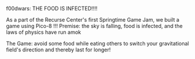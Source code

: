 f00dwars: THE FOOD IS INFECTED!!!!

As a part of the Recurse Center's first Springtime Game Jam, we built a game using Pico-8 !!!
Premise: the sky is falling, food is infected, and the laws of physics have run amok

The Game: avoid some food while eating others to switch your gravitational field's direction and thereby last for longer!
